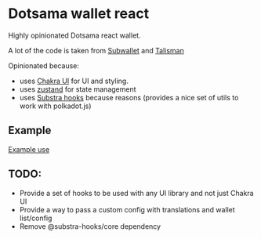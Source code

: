 # Dotsama wallet react

Highly opinionated Dotsama react wallet.

A lot of the code is taken from [Subwallet](https://github.com/Koniverse/SubWallet-Extension) and [Talisman](https://talisman.xyz/)

Opinionated because:

- uses [Chakra UI](https://chakra-ui.com/) for UI and styling.
- uses [zustand](https://github.com/pmndrs/zustand) for state management
- uses [Substra hooks](https://github/rmrk-team/substra-hooks/packages/core) because reasons (provides a nice set of utils to work with polkadot.js)

## Example

[Example use](../example-nextjs/pages/index.tsx)

## TODO:
- Provide a set of hooks to be used with any UI library and not just Chakra UI
- Provide a way to pass a custom config with translations and wallet list/config
- Remove @substra-hooks/core dependency
